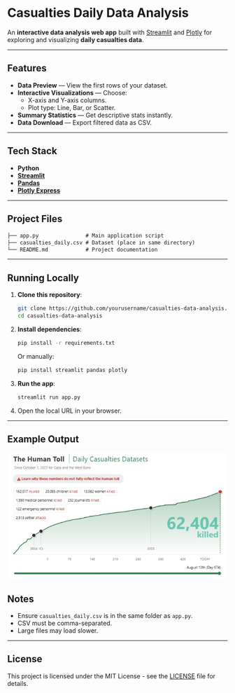 #  Casualties Daily Data Analysis

An **interactive data analysis web app** built with [Streamlit](https://streamlit.io/) and [Plotly](https://plotly.com/python/) for exploring and visualizing **daily casualties data**.

---

##  Features
- **Data Preview** — View the first rows of your dataset.
- **Interactive Visualizations** — Choose:
  - X-axis and Y-axis columns.
  - Plot type: Line, Bar, or Scatter.
- **Summary Statistics** — Get descriptive stats instantly.
- **Data Download** — Export filtered data as CSV.

---

##  Tech Stack
- **Python**
- **[Streamlit](https://streamlit.io/)**
- **[Pandas](https://pandas.pydata.org/)**
- **[Plotly Express](https://plotly.com/python/plotly-express/)**

---

##  Project Files
```
├── app.py               # Main application script
├── casualties_daily.csv # Dataset (place in same directory)
└── README.md            # Project documentation
```

---

##  Running Locally

1. **Clone this repository**:
   ```bash
   git clone https://github.com/yourusername/casualties-data-analysis.git
   cd casualties-data-analysis
   ```

2. **Install dependencies**:
   ```bash
   pip install -r requirements.txt
   ```
   Or manually:
   ```bash
   pip install streamlit pandas plotly
   ```

3. **Run the app**:
   ```bash
   streamlit run app.py
   ```

4. Open the local URL in your browser.

---


##  Example Output
![App Output](images/output.jpeg)

##  Notes
- Ensure `casualties_daily.csv` is in the same folder as `app.py`.
- CSV must be comma-separated.
- Large files may load slower.

---

##  License
This project is licensed under the MIT License - see the [LICENSE](LICENSE) file for details.
